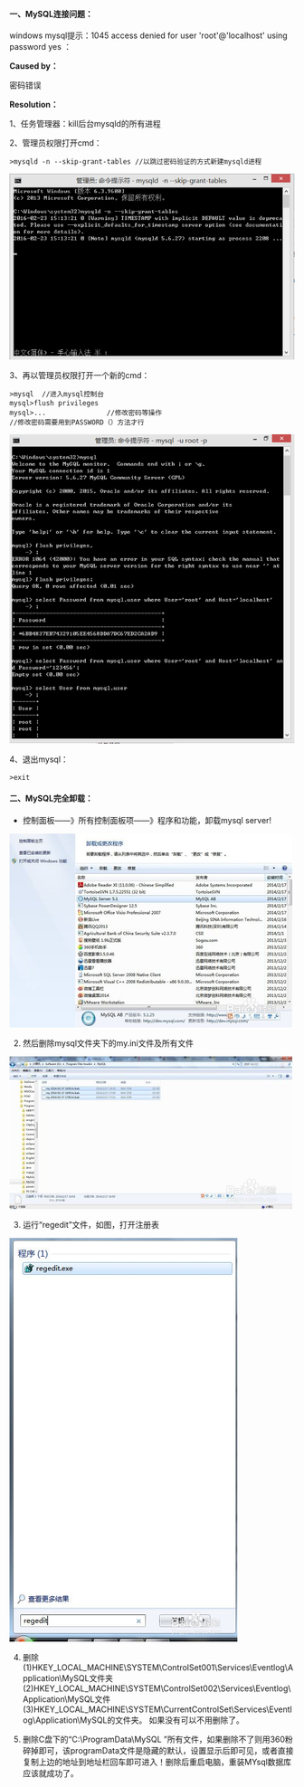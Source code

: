 #### 一、MySQL连接问题： ####

windows mysql提示：1045 access denied for user 'root'@'localhost' using password yes ：

**Caused by：** 

密码错误

**Resolution：**
     
1、任务管理器：kill后台mysqld的所有进程
     
2、管理员权限打开cmd：

	>mysqld -n --skip-grant-tables //以跳过密码验证的方式新建mysqld进程
 
![](https://raw.githubusercontent.com/aswfan/MarkdownPhoto/master/myPhotos/mysql-1.png)

3、再以管理员权限打开一个新的cmd：
               
	>mysql  //进入mysql控制台
	mysql>flush privileges
	mysql>...               //修改密码等操作
	//修改密码需要用到PASSWORD（）方法才行

![](https://raw.githubusercontent.com/aswfan/MarkdownPhoto/master/myPhotos/mysql-2.png)

4、退出mysql：
    
	>exit

#### 二、MySQL完全卸载： ####

- 控制面板——》所有控制面板项——》程序和功能，卸载mysql server!

![](https://raw.githubusercontent.com/aswfan/MarkdownPhoto/master/myPhotos/mysql-3.jpg)

2. 然后删除mysql文件夹下的my.ini文件及所有文件

![](https://raw.githubusercontent.com/aswfan/MarkdownPhoto/master/myPhotos/mysql-4.jpg)

3. 运行“regedit”文件，如图，打开注册表

![](https://raw.githubusercontent.com/aswfan/MarkdownPhoto/master/myPhotos/mysql-5.jpg)

4.  删除
 (1)HKEY_LOCAL_MACHINE\SYSTEM\ControlSet001\Services\Eventlog\Application\MySQL文件夹
 (2)HKEY_LOCAL_MACHINE\SYSTEM\ControlSet002\Services\Eventlog\Application\MySQL文件
 (3)HKEY_LOCAL_MACHINE\SYSTEM\CurrentControlSet\Services\Eventlog\Application\MySQL的文件夹。
如果没有可以不用删除了。

5.  删除C盘下的“C:\ProgramData\MySQL ”所有文件，如果删除不了则用360粉碎掉即可，该programData文件是隐藏的默认，设置显示后即可见，或者直接复制上边的地址到地址栏回车即可进入！删除后重启电脑，重装MYsql数据库应该就成功了。